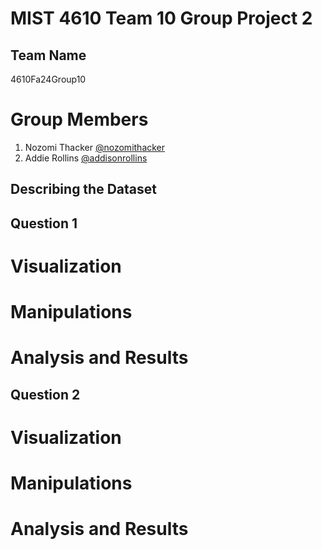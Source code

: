 # MIST 4610 Team 10 Group Project 2
## Team Name
4610Fa24Group10

# Group Members
1. Nozomi Thacker [@nozomithacker](https://github.com/n-thacker/MIST4610Group10Project2)
2. Addie Rollins [@addisonrollins]()

## Describing the Dataset

## Question 1 
# Visualization 
# Manipulations
# Analysis and Results

## Question 2 
# Visualization
# Manipulations
# Analysis and Results
